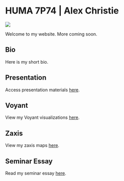 # HUMA 7P74 | Alex Christie

![](https://live.staticflickr.com/52/189880142_807691ef0e_b.jpg)

Welcome to my website. More coming soon.

## Bio

Here is my short bio.

## Presentation

Access presentation materials [here](presentation).

## Voyant

View my Voyant visualizations [here](voyant).

## Zaxis

View my zaxis maps [here](zaxis).

## Seminar Essay

Read my seminar essay [here](essay).
